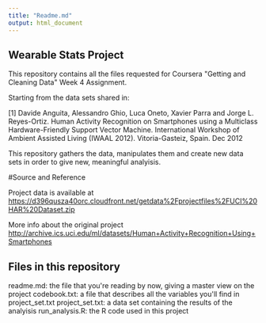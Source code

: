 ```yaml
---
title: "Readme.md"
output: html_document
---
```



## Wearable Stats Project

This repository contains all the files requested for Coursera "Getting and Cleaning Data" Week 4 Assignment.

Starting from the data sets shared in:

[1] Davide Anguita, Alessandro Ghio, Luca Oneto, Xavier Parra and Jorge L. Reyes-Ortiz. Human Activity Recognition on Smartphones using a Multiclass Hardware-Friendly Support Vector Machine. International Workshop of Ambient Assisted Living (IWAAL 2012). Vitoria-Gasteiz, Spain. Dec 2012


This repository gathers the data, manipulates them and create new data sets in order to give new, meaningful analyisis.


#Source and Reference

Project data is available at https://d396qusza40orc.cloudfront.net/getdata%2Fprojectfiles%2FUCI%20HAR%20Dataset.zip

More info about the original project http://archive.ics.uci.edu/ml/datasets/Human+Activity+Recognition+Using+Smartphones


## Files in this repository

readme.md: the file that you're reading by now, giving a master view on the project
codebook.txt: a file that describes all the variables you'll find in project_set.txt
project_set.txt: a data set containing the results of the analyisis
run_analysis.R: the R code used in this project 